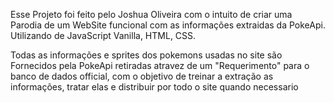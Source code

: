 Esse Projeto foi feito pelo Joshua Oliveira com o intuito de criar uma Parodia de um WebSite funcional com as informações extraidas da PokeApi. Utilizando de JavaScript Vanilla, HTML, CSS.

Todas as informações e sprites dos pokemons usadas no site são Fornecidos pela PokeApi retiradas atravez de um "Requerimento" para o banco de dados official, com o objetivo de treinar a extração as informações, tratar elas e distribuir por todo o site quando necessario
